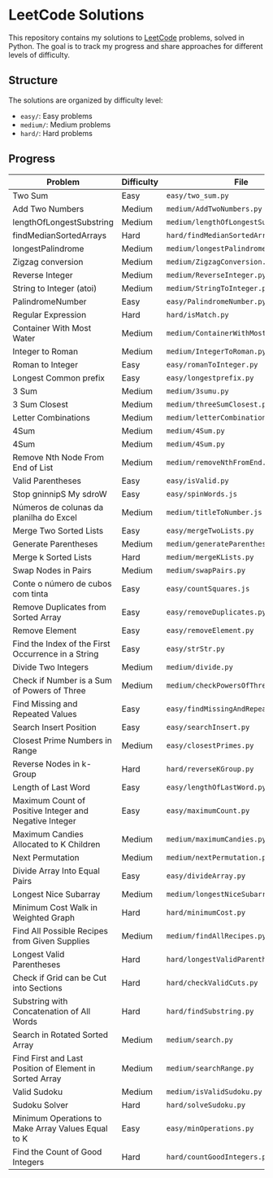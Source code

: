 # LeetCode Solutions

This repository contains my solutions to [LeetCode](https://leetcode.com/) problems, solved in Python. The goal is to track my progress and share approaches for different levels of difficulty.

## Structure

The solutions are organized by difficulty level:

- `easy/`: Easy problems
- `medium/`: Medium problems
- `hard/`: Hard problems

## Progress

| Problem                                                 | Difficulty | File                                   |
| ------------------------------------------------------- | ---------- | -------------------------------------- |
| Two Sum                                                 | Easy       | `easy/two_sum.py`                      |
| Add Two Numbers                                         | Medium     | `medium/AddTwoNumbers.py`              |
| lengthOfLongestSubstring                                | Medium     | `medium/lengthOfLongestSubstring.py`   |
| findMedianSortedArrays                                  | Hard       | `hard/findMedianSortedArrays.py`       |
| longestPalindrome                                       | Medium     | `medium/longestPalindrome.py`          |
| Zigzag conversion                                       | Medium     | `medium/ZigzagConversion.py`           |
| Reverse Integer                                         | Medium     | `medium/ReverseInteger.py  `           |
| String to Integer (atoi)                                | Medium     | `medium/StringToInteger.py  `          |
| PalindromeNumber                                        | Easy       | `easy/PalindromeNumber.py  `           |
| Regular Expression                                      | Hard       | `hard/isMatch.py  `                    |
| Container With Most Water                               | Medium     | `medium/ContainerWithMostWater.py  `   |
| Integer to Roman                                        | Medium     | `medium/IntegerToRoman.py  `           |
| Roman to Integer                                        | Easy       | `easy/romanToInteger.py  `             |
| Longest Common prefix                                   | Easy       | `easy/longestprefix.py  `              |
| 3 Sum                                                   | Medium     | `medium/3sumu.py  `                    |
| 3 Sum Closest                                           | Medium     | `medium/threeSumClosest.py  `          |
| Letter Combinations                                     | Medium     | `medium/letterCombinations.py  `       |
| 4Sum                                                    | Medium     | `medium/4Sum.py  `                     |
| 4Sum                                                    | Medium     | `medium/4Sum.py  `                     |
| Remove Nth Node From End of List                        | Medium     | `medium/removeNthFromEnd.py  `         |
| Valid Parentheses                                       | Easy       | `easy/isValid.py  `                    |
| Stop gninnipS My sdroW                                  | Easy       | `easy/spinWords.js  `                  |
| Números de colunas da planilha do Excel                 | Medium     | `medium/titleToNumber.js`              |
| Merge Two Sorted Lists                                  | Easy       | `easy/mergeTwoLists.py`                |
| Generate Parentheses                                    | Medium     | `medium/generateParenthesis.py`        |
| Merge k Sorted Lists                                    | Hard       | `medium/mergeKLists.py`                |
| Swap Nodes in Pairs                                     | Medium     | `medium/swapPairs.py`                  |
| Conte o número de cubos com tinta                       | Easy       | `easy/countSquares.js`                 |
| Remove Duplicates from Sorted Array                     | Easy       | `easy/removeDuplicates.py`             |
| Remove Element                                          | Easy       | `easy/removeElement.py`                |
| Find the Index of the First Occurrence in a String      | Easy       | `easy/strStr.py`                       |
| Divide Two Integers                                     | Medium     | `medium/divide.py`                     |
| Check if Number is a Sum of Powers of Three             | Medium     | `medium/checkPowersOfThree.py`         |
| Find Missing and Repeated Values                        | Easy       | `easy/findMissingAndRepeatedValues.py` |
| Search Insert Position                                  | Easy       | `easy/searchInsert.py`                 |
| Closest Prime Numbers in Range                          | Medium     | `easy/closestPrimes.py`                |
| Reverse Nodes in k-Group                                | Hard       | `hard/reverseKGroup.py`                |
| Length of Last Word                                     | Easy       | `easy/lengthOfLastWord.py`             |
| Maximum Count of Positive Integer and Negative Integer  | Easy       | `easy/maximumCount.py`                 |
| Maximum Candies Allocated to K Children                 | Medium     | `medium/maximumCandies.py`             |
| Next Permutation                                        | Medium     | `medium/nextPermutation.py`            |
| Divide Array Into Equal Pairs                           | Easy       | `easy/divideArray.py`                  |
| Longest Nice Subarray                                   | Medium     | `medium/longestNiceSubarray.py`        |
| Minimum Cost Walk in Weighted Graph                     | Hard       | `hard/minimumCost.py`                  |
| Find All Possible Recipes from Given Supplies           | Medium     | `medium/findAllRecipes.py`             |
| Longest Valid Parentheses                               | Hard       | `hard/longestValidParentheses.py`      |
| Check if Grid can be Cut into Sections                  | Hard       | `hard/checkValidCuts.py`               |
| Substring with Concatenation of All Words               | Hard       | `hard/findSubstring.py`                |
| Search in Rotated Sorted Array                          | Medium     | `medium/search.py`                     |
| Find First and Last Position of Element in Sorted Array | Medium     | `medium/searchRange.py`                |
| Valid Sudoku                                            | Medium     | `medium/isValidSudoku.py`              |
| Sudoku Solver                                           | Hard       | `hard/solveSudoku.py`                  |
| Minimum Operations to Make Array Values Equal to K      | Easy       | `easy/minOperations.py`                |
| Find the Count of Good Integers                         | Hard       | `hard/countGoodIntegers.py`            |
